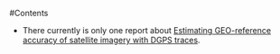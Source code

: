 #Contents
- There currently is only one report about [Estimating GEO-reference accuracy of satellite imagery with DGPS traces](blob/master/2016-10-02_MS/README.md).